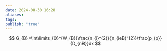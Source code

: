 ```yaml
---
date: 2024-08-30 16:28
aliases: 
tags: 
publish: "true"
---
```

$$
G_{B}=\int\limits_{0}^{W_{B}}\frac{n_{i}^{2}}{n_{ieB}^{2}}\frac{p_{p}}{D_{nB}}dx
$$